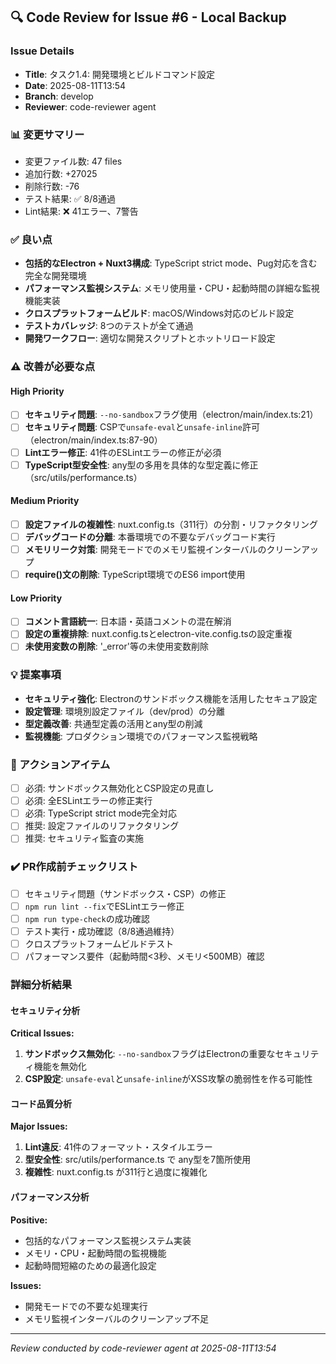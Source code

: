 ## 🔍 Code Review for Issue #6 - Local Backup

### Issue Details
- **Title**: タスク1.4: 開発環境とビルドコマンド設定
- **Date**: 2025-08-11T13:54
- **Branch**: develop
- **Reviewer**: code-reviewer agent

### 📊 変更サマリー
- 変更ファイル数: 47 files
- 追加行数: +27025
- 削除行数: -76
- テスト結果: ✅ 8/8通過
- Lint結果: ❌ 41エラー、7警告

### ✅ 良い点
- **包括的なElectron + Nuxt3構成**: TypeScript strict mode、Pug対応を含む完全な開発環境
- **パフォーマンス監視システム**: メモリ使用量・CPU・起動時間の詳細な監視機能実装
- **クロスプラットフォームビルド**: macOS/Windows対応のビルド設定
- **テストカバレッジ**: 8つのテストが全て通過
- **開発ワークフロー**: 適切な開発スクリプトとホットリロード設定

### ⚠️ 改善が必要な点

#### High Priority
- [ ] **セキュリティ問題**: `--no-sandbox`フラグ使用（electron/main/index.ts:21）
- [ ] **セキュリティ問題**: CSPで`unsafe-eval`と`unsafe-inline`許可（electron/main/index.ts:87-90）
- [ ] **Lintエラー修正**: 41件のESLintエラーの修正が必須
- [ ] **TypeScript型安全性**: any型の多用を具体的な型定義に修正（src/utils/performance.ts）

#### Medium Priority
- [ ] **設定ファイルの複雑性**: nuxt.config.ts（311行）の分割・リファクタリング
- [ ] **デバッグコードの分離**: 本番環境での不要なデバッグコード実行
- [ ] **メモリリーク対策**: 開発モードでのメモリ監視インターバルのクリーンアップ
- [ ] **require()文の削除**: TypeScript環境でのES6 import使用

#### Low Priority
- [ ] **コメント言語統一**: 日本語・英語コメントの混在解消
- [ ] **設定の重複排除**: nuxt.config.tsとelectron-vite.config.tsの設定重複
- [ ] **未使用変数の削除**: '_error'等の未使用変数削除

### 💡 提案事項
- **セキュリティ強化**: Electronのサンドボックス機能を活用したセキュア設定
- **設定管理**: 環境別設定ファイル（dev/prod）の分離
- **型定義改善**: 共通型定義の活用とany型の削減
- **監視機能**: プロダクション環境でのパフォーマンス監視戦略

### 🔧 アクションアイテム
- [ ] 必須: サンドボックス無効化とCSP設定の見直し
- [ ] 必須: 全ESLintエラーの修正実行
- [ ] 必須: TypeScript strict mode完全対応
- [ ] 推奨: 設定ファイルのリファクタリング
- [ ] 推奨: セキュリティ監査の実施

### ✔️ PR作成前チェックリスト
- [ ] セキュリティ問題（サンドボックス・CSP）の修正
- [ ] `npm run lint --fix`でESLintエラー修正
- [ ] `npm run type-check`の成功確認
- [ ] テスト実行・成功確認（8/8通過維持）
- [ ] クロスプラットフォームビルドテスト
- [ ] パフォーマンス要件（起動時間<3秒、メモリ<500MB）確認

### 詳細分析結果

#### セキュリティ分析
**Critical Issues:**
1. **サンドボックス無効化**: `--no-sandbox`フラグはElectronの重要なセキュリティ機能を無効化
2. **CSP設定**: `unsafe-eval`と`unsafe-inline`がXSS攻撃の脆弱性を作る可能性

#### コード品質分析  
**Major Issues:**
1. **Lint違反**: 41件のフォーマット・スタイルエラー
2. **型安全性**: src/utils/performance.ts で any型を7箇所使用
3. **複雑性**: nuxt.config.ts が311行と過度に複雑化

#### パフォーマンス分析
**Positive:**
- 包括的なパフォーマンス監視システム実装
- メモリ・CPU・起動時間の監視機能
- 起動時間短縮のための最適化設定

**Issues:**
- 開発モードでの不要な処理実行
- メモリ監視インターバルのクリーンアップ不足

---
*Review conducted by code-reviewer agent at 2025-08-11T13:54*